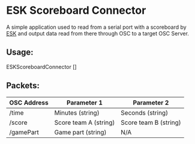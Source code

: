 ﻿ESK Scoreboard Connector
===

A simple application used to read from a serial port with a scoreboard by [ESK](http://www.esk.com.pl/) and
output data read from there through OSC to a target OSC Server.

Usage:
---

ESKScoreboardConnector <COM Port> <Target IP Address> [<Port>]

Packets:
---

| OSC Address        | Parameter 1            | Parameter 2           |
| ------------------ | ---------------------- | --------------------- |
| /time              | Minutes (string)       | Seconds (string)      |
| /score             | Score team A  (string) | Score team B (string) |
| /gamePart          | Game part (string)     | N/A                   |
